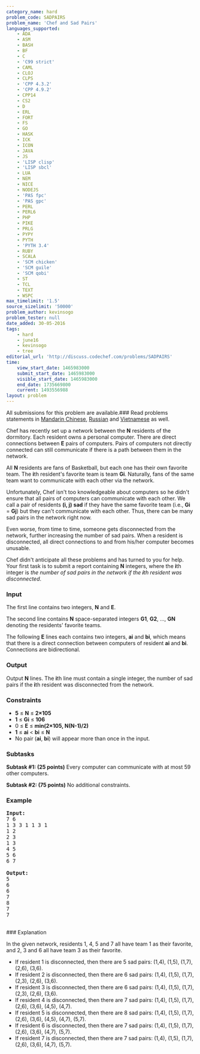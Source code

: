 ```yaml
---
category_name: hard
problem_code: SADPAIRS
problem_name: 'Chef and Sad Pairs'
languages_supported:
    - ADA
    - ASM
    - BASH
    - BF
    - C
    - 'C99 strict'
    - CAML
    - CLOJ
    - CLPS
    - 'CPP 4.3.2'
    - 'CPP 4.9.2'
    - CPP14
    - CS2
    - D
    - ERL
    - FORT
    - FS
    - GO
    - HASK
    - ICK
    - ICON
    - JAVA
    - JS
    - 'LISP clisp'
    - 'LISP sbcl'
    - LUA
    - NEM
    - NICE
    - NODEJS
    - 'PAS fpc'
    - 'PAS gpc'
    - PERL
    - PERL6
    - PHP
    - PIKE
    - PRLG
    - PYPY
    - PYTH
    - 'PYTH 3.4'
    - RUBY
    - SCALA
    - 'SCM chicken'
    - 'SCM guile'
    - 'SCM qobi'
    - ST
    - TCL
    - TEXT
    - WSPC
max_timelimit: '1.5'
source_sizelimit: '50000'
problem_author: kevinsogo
problem_tester: null
date_added: 30-05-2016
tags:
    - hard
    - june16
    - kevinsogo
    - tree
editorial_url: 'http://discuss.codechef.com/problems/SADPAIRS'
time:
    view_start_date: 1465983000
    submit_start_date: 1465983000
    visible_start_date: 1465983000
    end_date: 1735669800
    current: 1493556988
layout: problem
---
```

All submissions for this problem are available.###  Read problems statements in [Mandarin Chinese](http://www.codechef.com/download/translated/JUNE16/mandarin/SADPAIRS.pdf), [Russian](http://www.codechef.com/download/translated/JUNE16/russian/SADPAIRS.pdf) and [Vietnamese](http://www.codechef.com/download/translated/JUNE16/vietnamese/SADPAIRS.pdf) as well.

Chef has recently set up a network between the **N** residents of the dormitory. Each resident owns a personal computer. There are direct connections between **E** pairs of computers. Pairs of computers not directly connected can still communicate if there is a path between them in the network.

All **N** residents are fans of Basketball, but each one has their own favorite team. The **i**th resident's favorite team is team **Gi**. Naturally, fans of the same team want to communicate with each other via the network.

Unfortunately, Chef isn't too knowledgeable about computers so he didn't ensure that all pairs of computers can communicate with each other. We call a pair of residents **(i, j)** **sad** if they have the same favorite team (i.e., **Gi** = **Gj**) but they can't communicate with each other. Thus, there can be many sad pairs in the network right now.

Even worse, from time to time, someone gets disconnected from the network, further increasing the number of sad pairs. When a resident is disconnected, all direct connections to and from his/her computer becomes unusable.

Chef didn't anticipate all these problems and has turned to you for help. Your first task is to submit a report containing **N** integers, where the **i**th integer is _the number of sad pairs in the network if the **i**th resident was disconnected_.

### Input

The first line contains two integers, **N** and **E**.

The second line contains **N** space-separated integers **G1**, **G2**, ..., **GN** denoting the residents' favorite teams.

The following **E** lines each contains two integers, **ai** and **bi**, which means that there is a direct connection between computers of resident **ai** and **bi**. Connections are bidirectional.

### Output

Output **N** lines. The **i**th line must contain a single integer, the number of sad pairs if the **i**th resident was disconnected from the network.

### Constraints

- **5** ≤ **N** ≤ **2×105**
- **1** ≤ **Gi** ≤ **106**
- 0 ≤ **E** ≤ **min(2×105, **N(N-1)/2**)**
- **1** ≤ **ai** < **bi** ≤ **N**
- No pair (**ai**, **bi**) will appear more than once in the input.

### Subtasks

**Subtask #1: (25 points)** Every computer can communicate with at most 59 other computers.

**Subtask #2: (75 points)** No additional constraints.

### Example

<pre><b>Input:</b>
<tt>7 6
1 3 3 1 1 3 1
1 2
2 3
1 3
4 5
5 6
6 7
</tt>
<b>Output:</b>
<tt>5
6
6
7
8
7
7
</tt>
</pre>### Explanation

In the given network, residents 1, 4, 5 and 7 all have team 1 as their favorite, and 2, 3 and 6 all have team 3 as their favorite.

- If resident 1 is disconnected, then there are 5 sad pairs: (1,4), (1,5), (1,7), (2,6), (3,6).
- If resident 2 is disconnected, then there are 6 sad pairs: (1,4), (1,5), (1,7), (2,3), (2,6), (3,6).
- If resident 3 is disconnected, then there are 6 sad pairs: (1,4), (1,5), (1,7), (2,3), (2,6), (3,6).
- If resident 4 is disconnected, then there are 7 sad pairs: (1,4), (1,5), (1,7), (2,6), (3,6), (4,5), (4,7).
- If resident 5 is disconnected, then there are 8 sad pairs: (1,4), (1,5), (1,7), (2,6), (3,6), (4,5), (4,7), (5,7).
- If resident 6 is disconnected, then there are 7 sad pairs: (1,4), (1,5), (1,7), (2,6), (3,6), (4,7), (5,7).
- If resident 7 is disconnected, then there are 7 sad pairs: (1,4), (1,5), (1,7), (2,6), (3,6), (4,7), (5,7).
